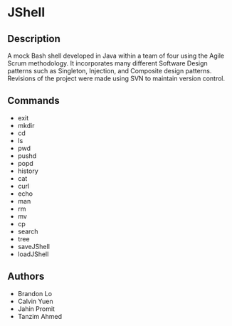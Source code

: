 # JShell

## Description
A mock Bash shell developed in Java within a team of four using the Agile Scrum methodology. It incorporates many different Software Design patterns such as Singleton, Injection, and Composite design patterns. Revisions of the project were made using SVN to maintain version control.

## Commands
- exit
- mkdir
- cd
- ls
- pwd
- pushd
- popd
- history
- cat
- curl
- echo
- man
- rm
- mv
- cp
- search
- tree
- saveJShell
- loadJShell

## Authors
- Brandon Lo
- Calvin Yuen
- Jahin Promit
- Tanzim Ahmed
